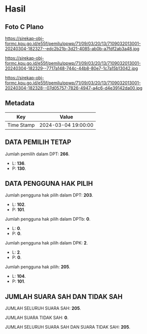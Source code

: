 # Hasil

## Foto C Plano

https://sirekap-obj-formc.kpu.go.id/e55f/pemilu/ppwp/71/09/03/20/13/7109032013001-20240304-182327--edc2b21b-3d21-4085-ab0b-a7fdf2ab3a48.jpg

https://sirekap-obj-formc.kpu.go.id/e55f/pemilu/ppwp/71/09/03/20/13/7109032013001-20240304-182329--7717a148-744c-44b8-80e7-1c7a15b13042.jpg

https://sirekap-obj-formc.kpu.go.id/e55f/pemilu/ppwp/71/09/03/20/13/7109032013001-20240304-182328--07d05757-7826-4947-a4c6-d4e39142da00.jpg


## Metadata

| Key        | Value               |
| ---------- | ------------------- |
| Time Stamp | 2024-03-04 19:00:00 |


## DATA PEMILIH TETAP

Jumlah pemilih dalam DPT: **266**.
 * L: **136**.
 * P: **130**.

## DATA PENGGUNA HAK PILIH

Jumlah pengguna hak pilih dalam DPT: **203**.
 * L: **102**.
 * P: **101**.

Jumlah pengguna hak pilih dalam DPTb: **0**.
 * L: **0**.
 * P: **0**.

Jumlah pengguna hak pilih dalam DPK: **2**.
 * L: **2**.
 * P: **0**.

Jumlah pengguna hak pilih: **205**.
 * L: **104**.
 * P: **101**.

## JUMLAH SUARA SAH DAN TIDAK SAH

JUMLAH SELURUH SUARA SAH: **205**.

JUMLAH SUARA TIDAK SAH: **0**.

JUMLAH SELURUH SUARA SAH DAN SUARA TIDAK SAH: **205**.


